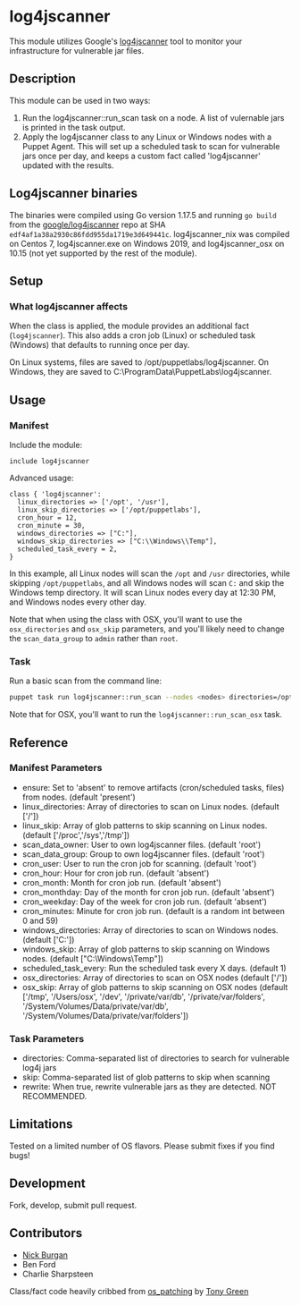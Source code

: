 # log4jscanner

This module utilizes Google's [log4jscanner](https://github.com/google/log4jscanner) tool to
monitor your infrastructure for vulnerable jar files.

## Description

This module can be used in two ways:
1. Run the log4jscanner::run_scan task on a node. A list of vulernable jars is printed
in the task output.
2. Apply the log4jscanner class to any Linux or Windows nodes with a Puppet Agent.
This will set up a scheduled task to scan for vulnerable jars once per day, and keeps
a custom fact called 'log4jscanner' updated with the results.

## Log4jscanner binaries
The binaries were compiled using Go version 1.17.5 and running `go build` from the 
[google/log4jscanner](https://github.com/google/log4jscanner) repo at SHA
`edf4af1a38a2930c86fdd955da1719e3d649441c`. log4jscanner_nix was compiled on 
Centos 7, log4jscanner.exe on Windows 2019, and log4jscanner_osx on 10.15 (not
yet supported by the rest of the module).

## Setup

### What log4jscanner affects

When the class is applied, the module provides an additional fact (`log4jscanner`). This
also adds a cron job (Linux) or scheduled task (Windows) that defaults to running
once per day.

On Linux systems, files are saved to /opt/puppetlabs/log4jscanner. On Windows, they are
saved to C:\ProgramData\PuppetLabs\log4jscanner.

## Usage

### Manifest
Include the module:
```puppet
include log4jscanner
```

Advanced usage:
```puppet
class { 'log4jscanner':
  linux_directories => ['/opt', '/usr'],
  linux_skip_directories => ['/opt/puppetlabs'],
  cron_hour = 12,
  cron_minute = 30,
  windows_directories => ["C:"],
  windows_skip_directories => ["C:\\Windows\\Temp"],
  scheduled_task_every = 2,
}
```
In this example, all Linux nodes will scan the `/opt` and `/usr` directories, while skipping `/opt/puppetlabs`,
and all Windows nodes will scan `C:` and skip the Windows temp directory. It will scan Linux nodes every day
at 12:30 PM, and Windows nodes every other day.

Note that when using the class with OSX, you'll want to use the `osx_directories` and `osx_skip` parameters,
and you'll likely need to change the `scan_data_group` to `admin` rather than `root`.

### Task
Run a basic scan from the command line:
```bash
puppet task run log4jscanner::run_scan --nodes <nodes> directories=/opt,/var skip=/opt/puppetlabs
```
Note that for OSX, you'll want to run the `log4jscanner::run_scan_osx` task.
## Reference
### Manifest Parameters
- ensure: Set to 'absent' to remove artifacts (cron/scheduled tasks, files) from nodes. (default 'present')
- linux_directories: Array of directories to scan on Linux nodes. (default \['/'\])
- linux_skip: Array of glob patterns to skip scanning on Linux nodes. (default \['/proc','/sys','/tmp'\])
- scan_data_owner: User to own log4jscanner files. (default 'root')
- scan_data_group: Group to own log4jscanner files. (default 'root')
- cron_user: User to run the cron job for scanning. (default 'root')
- cron_hour: Hour for cron job run. (default 'absent')
- cron_month: Month for cron job run. (default 'absent')
- cron_monthday: Day of the month for cron job run. (default 'absent')
- cron_weekday: Day of the week for cron job run. (default 'absent')
- cron_minutes: Minute for cron job run. (default is a random int between 0 and 59)
- windows_directories: Array of directories to scan on Windows nodes. (default \['C:'\])
- windows_skip: Array of glob patterns to skip scanning on Windows nodes. (default \["C:\\Windows\\Temp"\])
- scheduled_task_every: Run the scheduled task every X days. (default 1)
- osx_directories: Array of directories to scan on OSX nodes (default \['/'\])
- osx_skip: Array of glob patterns to skip scanning on OSX nodes (default \['/tmp', '/Users/osx', '/dev', '/private/var/db', '/private/var/folders', '/System/Volumes/Data/private/var/db', '/System/Volumes/Data/private/var/folders'\])

### Task Parameters
- directories: Comma-separated list of directories to search for vulnerable log4j jars
- skip: Comma-separated list of glob patterns to skip when scanning
- rewrite: When true, rewrite vulnerable jars as they are detected. NOT RECOMMENDED.
## Limitations

Tested on a limited number of OS flavors. Please submit fixes if you find bugs!

## Development

Fork, develop, submit pull request.

## Contributors
- [Nick Burgan](mailto:nickb@puppet.com)
- Ben Ford
- Charlie Sharpsteen

Class/fact code heavily cribbed from [os_patching](https://github.com/albatrossflavour/puppet_os_patching) by [Tony Green](mailto:tgreen@albatrossflavour.com)
